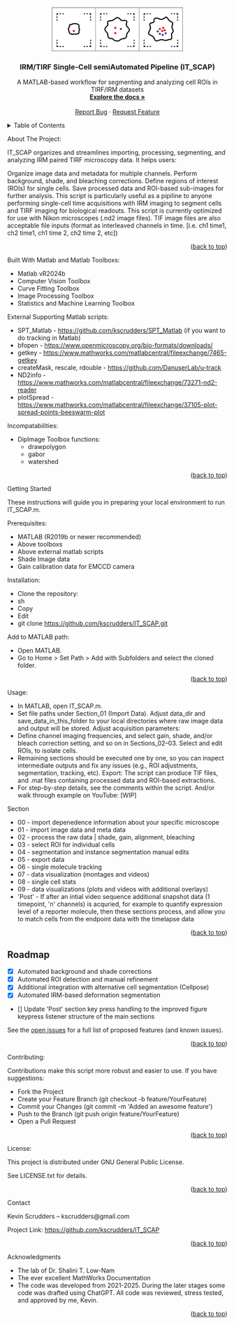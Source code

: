 <a id="readme-top"></a>
<!--
*** Thanks for checking out the IT_SCAP-Template. If you have a suggestion
*** that would make this better, please fork the repo and create a pull request
*** or simply open an issue with the tag "enhancement".
*** 
*** I imagine a world where scientific knowledge provides solutions for every health challenge, enabling everyone to live with autonomy, freedom, and well-being.
*** I created this project so that I might streamline taking raw microscopy data in my PhD and convert that in biological insights that might aid understanding the next generation of engineered T cell immunotherapies.
*** I hope this could be useful to a few future scienctist in whatever pursuit they are taking on. 
*** I would be overjoyed to help enable you to make discoveries and share knowlegde with humanity.
-->

<!-- PROJECT LOGO --> <br /> <div align="center">   <a href="https://github.com/kscrudders/IT_SCAP"> <img src="images/IT_SCAP_projectlogo.png" alt="Logo" width="300" height="100"> </a> <h3 align="center">IRM/TIRF Single-Cell semiAutomated Pipeline (IT_SCAP)</h3> <p align="center"> A MATLAB-based workflow for segmenting and analyzing cell ROIs in TIRF/IRM datasets <br /> <a href="https://github.com/kscrudders/IT_SCAP"><strong>Explore the docs »</strong></a> <br /> <br /> <a href="https://github.com/kscrudders/IT_SCAP/issues">Report Bug</a> · <a href="https://github.com/kscrudders/IT_SCAP/issues">Request Feature</a> </p> </div> <!-- TABLE OF CONTENTS --> <details> <summary>Table of Contents</summary> <ol> <li><a href="#about-the-project">About The Project</a></li> <li><a href="#built-with">Built With</a></li> <li><a href="#getting-started">Getting Started</a> <ul> <li><a href="#prerequisites">Prerequisites</a></li> <li><a href="#installation">Installation</a></li> </ul> </li> <li><a href="#usage">Usage</a></li> <li><a href="#roadmap">Roadmap</a></li> <li><a href="#contributing">Contributing</a></li> <li><a href="#license">License</a></li> <li><a href="#contact">Contact</a></li> <li><a href="#acknowledgments">Acknowledgments</a></li> </ol> </details> <!-- ABOUT THE PROJECT -->
About The Project: </p>
IT_SCAP organizes and streamlines importing, processing, segmenting, and analyzing IRM paired TIRF microscopy data. It helps users:

Organize image data and metadata for multiple channels.
Perform background, shade, and bleaching corrections.
Define regions of interest (ROIs) for single cells.
Save processed data and ROI-based sub-images for further analysis.
This script is particularly useful as a pipiline to anyone performing single-cell time acquisitions with IRM imaging to segment cells and TIRF imaging for biological readouts.
This script is currently optimized for use with Nikon microscopes (.nd2 image files). 
TIF image files are also acceptable file inputs (format as interleaved channels in time. [i.e. ch1 time1, ch2 time1, ch1 time 2, ch2 time 2, etc])

<p align="right">(<a href="#readme-top">back to top</a>)</p> <!-- BUILT WITH -->

Built With Matlab and Matlab Toolboxs:
* Matlab vR2024b
* Computer Vision Toolbox
* Curve Fitting Toolbox
* Image Processing Toolbox
* Statistics and Machine Learning Toolbox
	
External Supporting Matlab scripts:
* SPT_Matlab - https://github.com/kscrudders/SPT_Matlab (if you want to do tracking in Matlab)
* bfopen - https://www.openmicroscopy.org/bio-formats/downloads/
* getkey - https://www.mathworks.com/matlabcentral/fileexchange/7465-getkey
* createMask, rescale, rdouble - https://github.com/DanuserLab/u-track
* ND2info - https://www.mathworks.com/matlabcentral/fileexchange/73271-nd2-reader
* plotSpread - https://www.mathworks.com/matlabcentral/fileexchange/37105-plot-spread-points-beeswarm-plot

Incompatabilities:
* DipImage Toolbox functions:
    - drawpolygon
    - gabor
    - watershed

<p align="right">(<a href="#readme-top">back to top</a>)</p> <!-- GETTING STARTED -->

Getting Started </p>
These instructions will guide you in preparing your local environment to run IT_SCAP.m.

Prerequisites:
* MATLAB (R2019b or newer recommended)
* Above toolboxs
* Above external matlab scripts 
* Shade Image data
* Gain calibration data for EMCCD camera

Installation:
* Clone the repository:
* sh
* Copy
* Edit
* git clone https://github.com/kscrudders/IT_SCAP.git

Add to MATLAB path:
* Open MATLAB.
* Go to Home > Set Path > Add with Subfolders and select the cloned folder.

<p align="right">(<a href="#readme-top">back to top</a>)</p> <!-- USAGE EXAMPLES -->

Usage:
* In MATLAB, open IT_SCAP.m.
* Set file paths under Section_01 (Import Data). Adjust data_dir and save_data_in_this_folder to your local directories where raw image data and output will be stored.
Adjust acquisition parameters:
* Define channel imaging frequencies, and select gain, shade, and/or bleach correction setting, and so on in Sections_02–03.
Select and edit ROIs, to isolate cells.
* Remaining sections should be executed one by one, so you can inspect intermediate outputs and fix any issues (e.g., ROI adjustments, segmentation, tracking, etc).
Export: The script can produce TIF files, and .mat files containing processed data and ROI-based extractions.
* For step-by-step details, see the comments within the script. And/or walk through example on YouTube: [WIP]

Section
* 00 - import depenedence information about your specific microscope
* 01 - import image data and meta data
* 02 - process the raw data | shade, gain, alignment, bleaching
* 03 - select ROI for individual cells
* 04 - segmentation and instance segmentation manual edits
* 05 - export data
* 06 - single molecule tracking
* 07 - data visualization (montages and videos)
* 08 - single cell stats
* 09 - data visualizations (plots and videos with additional overlays)
* 'Post' - If after an intial video sequence additional snapshot data (1 timepoint, 'n' channels) is acquried, for example to quantify expression level of a reporter molecule, then these sections process, and allow you to match cells from the endpoint data with the timelapse data

<p align="right">(<a href="#readme-top">back to top</a>)</p> <!-- ROADMAP -->

## Roadmap

- [x] Automated background and shade corrections
- [x] Automated ROI detection and manual refinement
- [x] Additional integration with alternative cell segmentation (Cellpose)
- [x] Automated IRM-based deformation segmentation
- [] Update 'Post' section key press handling to the improved figure keypress listener structure of the main sections

See the [open issues](https://github.com/kscrudders/IT_SCAP/issues) for a full list of proposed features (and known issues).

<p align="right">(<a href="#readme-top">back to top</a>)</p> <!-- CONTRIBUTING -->

Contributing: </p>
Contributions make this script more robust and easier to use. If you have suggestions:
* Fork the Project
* Create your Feature Branch (git checkout -b feature/YourFeature)
* Commit your Changes (git commit -m 'Added an awesome feature')
* Push to the Branch (git push origin feature/YourFeature)
* Open a Pull Request

<p align="right">(<a href="#readme-top">back to top</a>)</p> <!-- LICENSE -->

License: </p>
This project is distributed under GNU General Public License. </p>
See LICENSE.txt for details.

<p align="right">(<a href="#readme-top">back to top</a>)</p> <!-- CONTACT -->
Contact </p>
Kevin Scrudders – kscrudders@gmail.com

Project Link: https://github.com/kscrudders/IT_SCAP

<p align="right">(<a href="#readme-top">back to top</a>)</p> <!-- ACKNOWLEDGMENTS -->

Acknowledgments
* The lab of Dr. Shalini T. Low-Nam
* The ever excellent MathWorks Documentation
* The code was developed from 2021-2025. During the later stages some code was drafted using ChatGPT. All code was reviewed, stress tested, and approved by me, Kevin.

<p align="right">(<a href="#readme-top">back to top</a>)</p>
